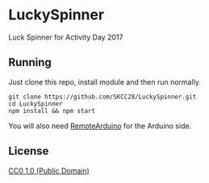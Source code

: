 # LuckySpinner

Luck Spinner for Activity Day 2017

## Running

Just clone this repo, install module and then run normally.
```
git clone https://github.com/SKCC28/LuckySpinner.git
cd LuckySpinner
npm install && npm start
```
You will also need [RemoteArduino](https://github.com/SKCC28/RemoteArduino) for the Arduino side.

## License

[CC0 1.0 (Public Domain)](LICENSE.md)
